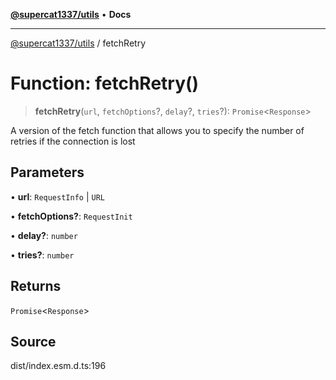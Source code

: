 [**@supercat1337/utils**](../README.md) • **Docs**

***

[@supercat1337/utils](../README.md) / fetchRetry

# Function: fetchRetry()

> **fetchRetry**(`url`, `fetchOptions`?, `delay`?, `tries`?): `Promise`\<`Response`\>

A version of the fetch function that allows you to specify the number of retries if the connection is lost

## Parameters

• **url**: `RequestInfo` \| `URL`

• **fetchOptions?**: `RequestInit`

• **delay?**: `number`

• **tries?**: `number`

## Returns

`Promise`\<`Response`\>

## Source

dist/index.esm.d.ts:196

